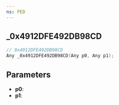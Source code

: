 ```yaml
---
ns: PED
---
```

## _0x4912DFE492DB98CD

```c
// 0x4912DFE492DB98CD
Any _0x4912DFE492DB98CD(Any p0, Any p1);
```

## Parameters
* **p0**:
* **p1**:
